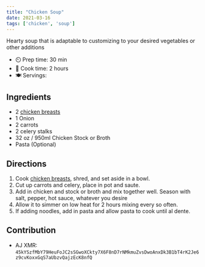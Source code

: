 ```yaml
---
title: "Chicken Soup"
date: 2021-03-16
tags: ['chicken', 'soup']
---
```


Hearty soup that is adaptable to customizing to your desired vegetables or other additions

- ⏲️ Prep time: 30 min
- 🍳 Cook time: 2 hours
- 🍽️ Servings:

## Ingredients

- 2 [chicken breasts](/pan-seared-chicken)
- 1 Onion
- 2 carrots
- 2 celery stalks
- 32 oz / 950ml Chicken Stock or Broth
- Pasta (Optional)

## Directions

1. Cook [chicken breasts](/pan-seared-chicken), shred, and set aside in a bowl.
2. Cut up carrots and celery, place in pot and saute.
3. Add in chicken and stock or broth and mix together well. Season with salt, pepper, hot sauce, whatever you desire
4. Allow it to simmer on low heat for 2 hours mixing every so often.
5. If adding noodles, add in pasta and allow pasta to cook until al dente.

## Contribution

- AJ XMR: `45kYSzfMbY79HeuFoJC2sSGwoXCkty7X6F8nD7rNMkmuZvsDwoAnxDk3B1bT4rK2Je6z9cvKoxxGqS7aUbzvQajzEcK8nfQ`
